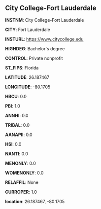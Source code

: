 
City College-Fort Lauderdale
---
**INSTNM**: City College-Fort Lauderdale

**CITY**: Fort Lauderdale

**INSTURL**: https://www.citycollege.edu

**HIGHDEG**: Bachelor's degree

**CONTROL**: Private nonprofit

**ST_FIPS**: Florida

**LATITUDE**: 26.187467

**LONGITUDE**: -80.1705

**HBCU**: 0.0

**PBI**: 1.0

**ANNHI**: 0.0

**TRIBAL**: 0.0

**AANAPII**: 0.0

**HSI**: 0.0

**NANTI**: 0.0

**MENONLY**: 0.0

**WOMENONLY**: 0.0

**RELAFFIL**: None

**CURROPER**: 1.0

**location**: 26.187467, -80.1705